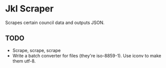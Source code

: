# Jkl Scraper

Scrapes certain council data and outputs JSON.

## TODO

* Scrape, scrape, scrape
* Write a batch converter for files (they're iso-8859-1). Use iconv to make them utf-8.

